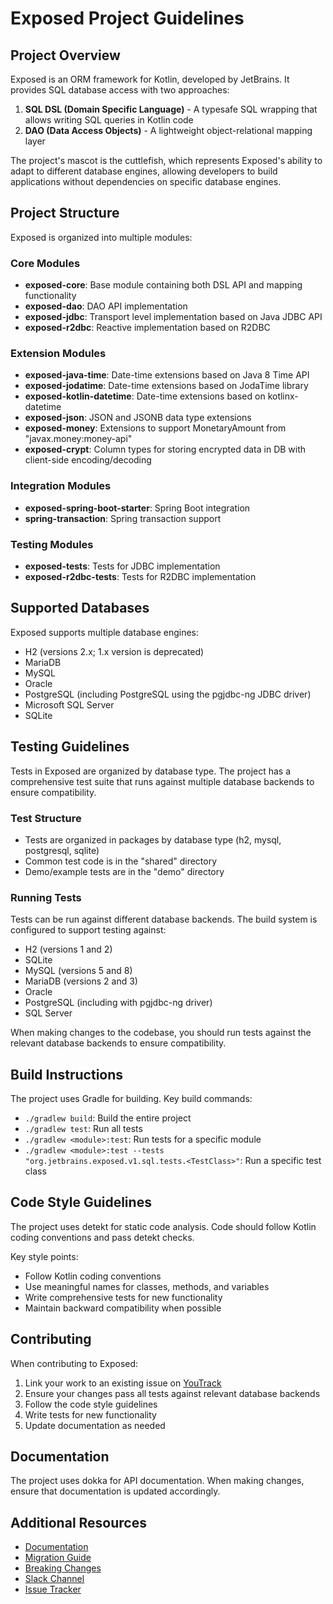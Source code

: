# Exposed Project Guidelines

## Project Overview
Exposed is an ORM framework for Kotlin, developed by JetBrains. It provides SQL database access with two approaches:
1. **SQL DSL (Domain Specific Language)** - A typesafe SQL wrapping that allows writing SQL queries in Kotlin code
2. **DAO (Data Access Objects)** - A lightweight object-relational mapping layer

The project's mascot is the cuttlefish, which represents Exposed's ability to adapt to different database engines, allowing developers to build applications without dependencies on specific database engines.

## Project Structure
Exposed is organized into multiple modules:

### Core Modules
- **exposed-core**: Base module containing both DSL API and mapping functionality
- **exposed-dao**: DAO API implementation
- **exposed-jdbc**: Transport level implementation based on Java JDBC API
- **exposed-r2dbc**: Reactive implementation based on R2DBC

### Extension Modules
- **exposed-java-time**: Date-time extensions based on Java 8 Time API
- **exposed-jodatime**: Date-time extensions based on JodaTime library
- **exposed-kotlin-datetime**: Date-time extensions based on kotlinx-datetime
- **exposed-json**: JSON and JSONB data type extensions
- **exposed-money**: Extensions to support MonetaryAmount from "javax.money:money-api"
- **exposed-crypt**: Column types for storing encrypted data in DB with client-side encoding/decoding

### Integration Modules
- **exposed-spring-boot-starter**: Spring Boot integration
- **spring-transaction**: Spring transaction support

### Testing Modules
- **exposed-tests**: Tests for JDBC implementation
- **exposed-r2dbc-tests**: Tests for R2DBC implementation

## Supported Databases
Exposed supports multiple database engines:
- H2 (versions 2.x; 1.x version is deprecated)
- MariaDB
- MySQL
- Oracle
- PostgreSQL (including PostgreSQL using the pgjdbc-ng JDBC driver)
- Microsoft SQL Server
- SQLite

## Testing Guidelines
Tests in Exposed are organized by database type. The project has a comprehensive test suite that runs against multiple database backends to ensure compatibility.

### Test Structure
- Tests are organized in packages by database type (h2, mysql, postgresql, sqlite)
- Common test code is in the "shared" directory
- Demo/example tests are in the "demo" directory

### Running Tests
Tests can be run against different database backends. The build system is configured to support testing against:
- H2 (versions 1 and 2)
- SQLite
- MySQL (versions 5 and 8)
- MariaDB (versions 2 and 3)
- Oracle
- PostgreSQL (including with pgjdbc-ng driver)
- SQL Server

When making changes to the codebase, you should run tests against the relevant database backends to ensure compatibility.

## Build Instructions
The project uses Gradle for building. Key build commands:

- `./gradlew build`: Build the entire project
- `./gradlew test`: Run all tests
- `./gradlew <module>:test`: Run tests for a specific module
- `./gradlew <module>:test --tests "org.jetbrains.exposed.v1.sql.tests.<TestClass>"`: Run a specific test class

## Code Style Guidelines
The project uses detekt for static code analysis. Code should follow Kotlin coding conventions and pass detekt checks.

Key style points:
- Follow Kotlin coding conventions
- Use meaningful names for classes, methods, and variables
- Write comprehensive tests for new functionality
- Maintain backward compatibility when possible

## Contributing
When contributing to Exposed:
1. Link your work to an existing issue on [YouTrack](https://youtrack.jetbrains.com/issues/EXPOSED)
2. Ensure your changes pass all tests against relevant database backends
3. Follow the code style guidelines
4. Write tests for new functionality
5. Update documentation as needed

## Documentation
The project uses dokka for API documentation. When making changes, ensure that documentation is updated accordingly.

## Additional Resources
- [Documentation](https://www.jetbrains.com/help/exposed/home.html)
- [Migration Guide](https://www.jetbrains.com/help/exposed/migration-guide.html)
- [Breaking Changes](https://www.jetbrains.com/help/exposed/breaking-changes.html)
- [Slack Channel](https://kotlinlang.slack.com/messages/exposed/)
- [Issue Tracker](https://youtrack.jetbrains.com/issues/EXPOSED)
